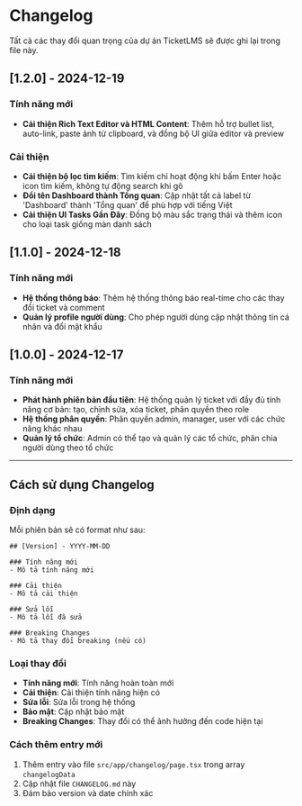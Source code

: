 # Changelog

Tất cả các thay đổi quan trọng của dự án TicketLMS sẽ được ghi lại trong file này.

## [1.2.0] - 2024-12-19

### Tính năng mới
- **Cải thiện Rich Text Editor và HTML Content**: Thêm hỗ trợ bullet list, auto-link, paste ảnh từ clipboard, và đồng bộ UI giữa editor và preview

### Cải thiện
- **Cải thiện bộ lọc tìm kiếm**: Tìm kiếm chỉ hoạt động khi bấm Enter hoặc icon tìm kiếm, không tự động search khi gõ
- **Đổi tên Dashboard thành Tổng quan**: Cập nhật tất cả label từ 'Dashboard' thành 'Tổng quan' để phù hợp với tiếng Việt
- **Cải thiện UI Tasks Gần Đây**: Đồng bộ màu sắc trạng thái và thêm icon cho loại task giống màn danh sách

## [1.1.0] - 2024-12-18

### Tính năng mới
- **Hệ thống thông báo**: Thêm hệ thống thông báo real-time cho các thay đổi ticket và comment
- **Quản lý profile người dùng**: Cho phép người dùng cập nhật thông tin cá nhân và đổi mật khẩu

## [1.0.0] - 2024-12-17

### Tính năng mới
- **Phát hành phiên bản đầu tiên**: Hệ thống quản lý ticket với đầy đủ tính năng cơ bản: tạo, chỉnh sửa, xóa ticket, phân quyền theo role
- **Hệ thống phân quyền**: Phân quyền admin, manager, user với các chức năng khác nhau
- **Quản lý tổ chức**: Admin có thể tạo và quản lý các tổ chức, phân chia người dùng theo tổ chức

---

## Cách sử dụng Changelog

### Định dạng
Mỗi phiên bản sẽ có format như sau:
```
## [Version] - YYYY-MM-DD

### Tính năng mới
- Mô tả tính năng mới

### Cải thiện
- Mô tả cải thiện

### Sửa lỗi
- Mô tả lỗi đã sửa

### Breaking Changes
- Mô tả thay đổi breaking (nếu có)
```

### Loại thay đổi
- **Tính năng mới**: Tính năng hoàn toàn mới
- **Cải thiện**: Cải thiện tính năng hiện có
- **Sửa lỗi**: Sửa lỗi trong hệ thống
- **Bảo mật**: Cập nhật bảo mật
- **Breaking Changes**: Thay đổi có thể ảnh hưởng đến code hiện tại

### Cách thêm entry mới
1. Thêm entry vào file `src/app/changelog/page.tsx` trong array `changelogData`
2. Cập nhật file `CHANGELOG.md` này
3. Đảm bảo version và date chính xác 